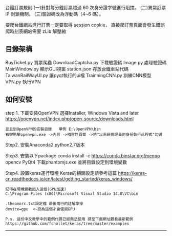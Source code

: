 台鐵訂票規則
(一)針對每分鐘訂票超過 60 次身分證字號進行阻擋。
(二)異常訂票 IP 封鎖機制。
(三)驗證碼改為浮動碼（4~6 碼）。

要爬台鐵網站進行訂票一定要取得 session cookie，
直接爬訂票頁面會發生錯誤
爬時刻表網站需要 zLib 解壓縮

目錄架構
-----------------------------
BuyTicket.py        買票爬蟲
DownloadCaptcha.py  下載驗證碼
Image.py            處理驗證碼
MainWindow.py       顯示GUI視窗
station.json        存放台鐵車站代碼
TaiwanRailWayUI.py  讓pyqt執行的ui檔
TrainningCNN.py     訓練CNN模型
VPN.py              執行VPN



如何安裝
-----------------------------
step 1.
    下載安裝OpenVPN 選擇Installer, Windows Vista and later
    https://openvpn.net/index.php/open-source/downloads.html

    並且到OpenVPN的安裝目錄   舉例 E:\OpenVPN\bin
    右鍵點擊openvpn.exe ->內容 ->相容性頁籤 ->將"以系統管理員的身份執行此程式"勾選

Step2.
    安裝Anaconda2  python2.7版本

Step3.
    安裝以下package
    conda install -c https://conda.binstar.org/menpo opencv
    PyQt4
    下載phantomjs.exe 並將目錄設定到環境變數

Step4.
    設置keras運行環境
    Keras的相關設定請參考這篇
    https://keras-cn.readthedocs.io/en/latest/getting_started/keras_windows/

    記得在環境變數加入這個(GPU加速)
    C:\Program Files (x86)\Microsoft Visual Studio 14.0\VC\bin

    .theanorc.txt設定檔 最後兩行的註解拿掉
    device=gpu  <-設為這個才會使用GPU

    P.s. 這份中文教學中的範例代碼已經無法使用 請至下面網址觀看最新範例
    https://github.com/fchollet/keras/tree/master/examples


-------------------------------------------------------

